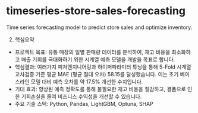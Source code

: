 # timeseries-store-sales-forecasting
Time series forecasting model to predict store sales and optimize inventory.

2. 핵심요약
- 프로젝트 목표: 유통 매장의 일별 판매량 데이터를 분석하여, 재고 비용을 최소화하고 매출 기회를 극대화하기 위한 시계열 예측 모델을 개발을 목표로 합니다.
- 핵심결과: 여러가지 피처엔지니어링과 하이퍼파라미터 튜닝을 통해 5-Fold 시계열 교차검증 기준 평균 MAE (평균 절대 오차) 58.15를 달성했습니다. 이는 초기 베이스라인 모델 대비 예측 오차를 약 17.5% 개선한 수치입니다.
- 기대 효과: 향상된 예측 정확도를 통해 불필요한 재고 비용을 절감하고, 결품으로 인한 기회손실을 줄여 비즈니스 수익성을 개선할 수 있습니다.
- 주요 기술 스택: Python, Pandas, LightGBM, Optuna, SHAP
